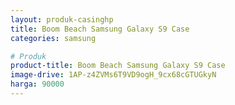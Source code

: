 ```yaml
---
layout: produk-casinghp
title: Boom Beach Samsung Galaxy S9 Case
categories: samsung

# Produk
product-title: Boom Beach Samsung Galaxy S9 Case
image-drive: 1AP-z4ZVMs6T9VD9ogH_9cx68cGTUGkyN
harga: 90000
---
```

